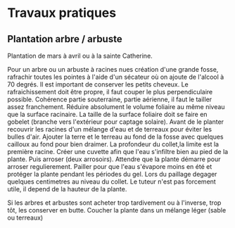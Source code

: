 # Travaux pratiques

## Plantation arbre / arbuste

Plantation de mars à avril ou à la sainte Catherine.

Pour un arbre ou un arbuste à racines nues création d'une grande fosse, rafrachir toutes les pointes à l'aide d'un sécateur où on ajoute de l'alcool à 70 degrés. Il est important de conserver les petits cheveux. Le rafraichissement doit être propre, il faut couper le plus perpendiculaire possible. Cohérence partie souterraine, partie aérienne, il faut le tailler assez franchement. Réduire absolument le volume foliaire au même niveau que la surface racinaire. La taille  de la  surface foliaire doit se faire en gobelet (branche vers l'extérieur pour captage solaire). Avant de le planter recouvrir les racines d'un mélange d'eau et de terreaux pour éviter les bulles d'air. Ajouter la terre et le terreau au fond de la fosse avec quelques cailloux au fond pour bien draimer. La profondeur du collet,la limite est la première racine. Créer une cuvette afin que l'eau s'infiltre bien au pied de la plante. Puis arroser (deux arrosoirs). Attendre que la plante démarre pour arroser regulierement. Pailler pour que l'eau s'évapore moins en été et protéger la plante pendant les périodes du gel. Lors du paillage degager quelques centimetres au niveau du collet. Le tuteur n'est pas forcement utile, il depend de la hauteur de la plante. 

Si les arbres et arbustes sont acheter trop tardivement ou à l'inverse, trop tôt, les conserver en butte. Coucher la plante dans un mélange léger (sable ou terreaux)

